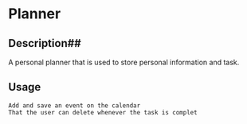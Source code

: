 # Planner

## Description##

A personal planner that is used to store personal information and task.

## Usage ##
```
Add and save an event on the calendar
That the user can delete whenever the task is complet
```



